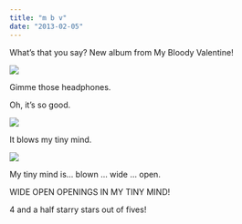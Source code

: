 ```yaml
---
title: "m b v"
date: "2013-02-05"
---
```


What’s that you say? New album from My Bloody Valentine!

![](images/tumblr_inline_mhrst9hbsl1qz4rgp.jpg)

Gimme those headphones.

Oh, it’s so good.

![](images/tumblr_inline_mhrsy2HqyV1qz4rgp.jpg)

It blows my tiny mind.

![](images/tumblr_inline_mhrt0mZUtd1qz4rgp.jpg)

My tiny mind is… blown … wide … open.

WIDE OPEN OPENINGS IN MY TINY MIND!

4 and a half starry stars out of fives!
